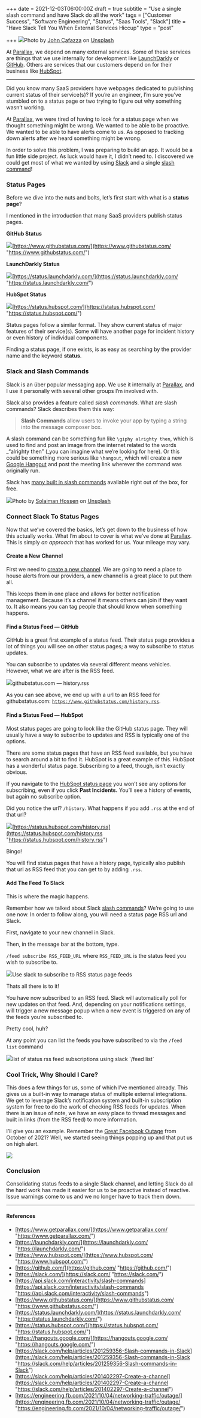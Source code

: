 +++
date = 2021-12-03T06:00:00Z
draft = true
subtitle = "Use a single slash command and have Slack do all the work"
tags = ["Customer Success", "Software Engineering", "Status", "Saas Tools", "Slack"]
title = "Have Slack Tell You When External Services Hiccup"
type = "post"

+++
![](https://cdn-images-1.medium.com/max/1600/0*mmHYSm446dGq_58i)Photo by [John Cafazza](https://unsplash.com/@john_cafazza?utm_source=medium&utm_medium=referral) on [Unsplash](https://unsplash.com?utm_source=medium&utm_medium=referral)

At [Parallax](https://www.getparallax.com/), we depend on many external services. Some of these services are things that we use internally for development like [LaunchDarkly](https://launchdarkly.com/) or [GitHub](https://github.com/). Others are services that our customers depend on for their business like [HubSpot](https://www.hubspot.com/).

***

Did you know many SaaS providers have webpages dedicated to publishing current status of their service(s)? If you’re an engineer, I’m sure you’ve stumbled on to a status page or two trying to figure out why something wasn’t working.

At [Parallax](https://www.getparallax.com/), we were tired of having to look for a status page when we thought something might be wrong. We wanted to be able to be proactive. We wanted to be able to have alerts come to us. As opposed to tracking down alerts after we heard something might be wrong.

In order to solve this problem, I was preparing to build an app. It would be a fun little side project. As luck would have it, I didn’t need to. I discovered we could get most of what we wanted by using [Slack](https://slack.com/) and a single [slash command](https://api.slack.com/interactivity/slash-commands)!

### Status Pages

Before we dive into the nuts and bolts, let’s first start with what is a **status page**?

I mentioned in the introduction that many SaaS providers publish status pages.

**GitHub Status**

![](https://cdn-images-1.medium.com/max/1600/1*4WRxfu_ItRxpSg0832VhqQ.png)[https://www.githubstatus.com/](https://www.githubstatus.com/ "https://www.githubstatus.com/")

**LaunchDarkly Status**

![](https://cdn-images-1.medium.com/max/1600/1*H4k3Zb95ZLcnuhYNmS_kKw.png)[https://status.launchdarkly.com/](https://status.launchdarkly.com/ "https://status.launchdarkly.com/")

**HubSpot Status**

![](https://cdn-images-1.medium.com/max/1600/1*ac1NI-HKbxch0SdNnVD5dQ.png)[https://status.hubspot.com/](https://status.hubspot.com/ "https://status.hubspot.com/")

Status pages follow a similar format. They show current status of major features of their service(s). Some will have another page for incident history or even history of individual components.

Finding a status page, if one exists, is as easy as searching by the provider name and the keyword **status**.

### Slack and Slash Commands

Slack is an über popular messaging app. We use it internally at [Parallax](https://www.getparallax.com/), and I use it personally with several other groups I’m involved with.

Slack also provides a feature called _slash commands_. What are slash commands? Slack describes them this way:

> **Slash Commands** allow users to invoke your app by typing a string into the message composer box.

A slash command can be something fun like `\giphy alrighty then`, which is used to find and post an image from the internet related to the words _“alrighty then” (_you can imagine what we’re looking for here). Or this could be something more serious like `\hangout`, which will create a new [Google Hangout](https://hangouts.google.com/) and post the meeting link wherever the command was originally run.

Slack has [many built in slash commands](https://slack.com/help/articles/201259356-Slash-commands-in-Slack) available right out of the box, for free.

![](https://cdn-images-1.medium.com/max/1600/0*PDRoR2RG-wBl20UP)Photo by [Solaiman Hossen](https://unsplash.com/@sh_sumon?utm_source=medium&utm_medium=referral) on [Unsplash](https://unsplash.com?utm_source=medium&utm_medium=referral)

### Connect Slack To Status Pages

Now that we’ve covered the basics, let’s get down to the business of how this actually works. What I’m about to cover is what we’ve done at [Parallax](https://www.getparallax.com/). This is simply _an approach_ that has worked for us. Your mileage may vary.

#### Create a New Channel

First we need to [create a new channel](https://slack.com/help/articles/201402297-Create-a-channel). We are going to need a place to house alerts from our providers, a new channel is a great place to put them all.

This keeps them in one place and allows for better notification management. Because it’s a channel it means others can join if they want to. It also means you can tag people that should know when something happens.

#### Find a Status Feed — GitHub

GitHub is a great first example of a status feed. Their status page provides a lot of things you will see on other status pages; a way to subscribe to status updates.

You can subscribe to updates via several different means vehicles. However, what we are after is the RSS feed.

![](https://cdn-images-1.medium.com/max/1600/1*eNFuiQR-e4wQmhW1XzdHIg.gif)githubstatus.com — history.rss

As you can see above, we end up with a url to an RSS feed for githubstatus.com: [`https://www.githubstatus.com/history.rss`](https://www.githubstatus.com/history.rss "https://www.githubstatus.com/history.rss").

#### Find a Status Feed — HubSpot

Most status pages are going to look like the GitHub status page. They will usually have a way to subscribe to updates and RSS is typically one of the options.

There are some status pages that have an RSS feed available, but you have to search around a bit to find it. HubSpot is a great example of this. HubSpot has a wonderful status page. Subscribing to a feed, though, isn’t exactly obvious.

If you navigate to the [HubSpot status page](https://status.hubspot.com/) you won’t see any options for subscribing, even if you click **Past Incidents.** You’ll see a history of events, but again no subscribe option.

Did you notice the url? `/history`. What happens if you add `.rss` at the end of that url?

![](https://cdn-images-1.medium.com/max/1600/1*2TYNg6DKQojgJ7TxJs8-gw.gif)[https://status.hubspot.com/history.rss](https://status.hubspot.com/history.rss "https://status.hubspot.com/history.rss")

Bingo!

You will find status pages that have a history page, typically also publish that url as RSS feed that you can get to by adding `.rss`.

#### Add The Feed To Slack

This is where the magic happens.

Remember how we talked about Slack [slash commands](https://api.slack.com/interactivity/slash-commands)? We’re going to use one now. In order to follow along, you will need a status page RSS url and Slack.

First, navigate to your new channel in Slack.

Then, in the message bar at the bottom, type.

`/feed subscribe RSS_FEED_URL` where `RSS_FEED_URL` is the status feed you wish to subscribe to.

![](https://cdn-images-1.medium.com/max/1600/1*I3anRStWIyjdTMCucUzHkQ.gif)Use slack to subscribe to RSS status page feeds

Thats all there is to it!

You have now subscribed to an RSS feed. Slack will automatically poll for new updates on that feed. And, depending on your notifications settings, will trigger a new message popup when a new event is triggered on any of the feeds you’re subscribed to.

Pretty cool, huh?

At any point you can list the feeds you have subscribed to via the `/feed list` command

![](https://cdn-images-1.medium.com/max/1600/1*k1rjr4Xf7VlKnUFvFvxKCg.png)list of status rss feed subscriptions using slack \`/feed list\`

### Cool Trick, Why Should I Care?

This does a few things for us, some of which I’ve mentioned already. This gives us a built-in way to manage status of multiple external integrations. We get to leverage Slack’s notification system and built-in subscription system for free to do the work of checking RSS feeds for updates. When there is an issue of note, we have an easy place to thread messages and built in links (from the RSS feed) to more information.

I’ll give you an example. Remember the [Great Facebook Outage](https://engineering.fb.com/2021/10/04/networking-traffic/outage/) from October of 2021? Well, we started seeing things popping up and that put us on high alert.

![](https://cdn-images-1.medium.com/max/1600/1*g1tFnETvrPuTz5XGybi8gw.png)

### Conclusion

Consolidating status feeds to a single Slack channel, and letting Slack do all the hard work has made it easier for us to be proactive instead of reactive. Issue warnings come to us and we no longer have to track them down.

***

#### References

* [https://www.getparallax.com/](https://www.getparallax.com/ "https://www.getparallax.com/")
* [https://launchdarkly.com/](https://launchdarkly.com/ "https://launchdarkly.com/")
* [https://www.hubspot.com/](https://www.hubspot.com/ "https://www.hubspot.com/")
* [https://github.com/](https://github.com/ "https://github.com/")
* [https://slack.com/](https://slack.com/ "https://slack.com/")
* [https://api.slack.com/interactivity/slash-commands](https://api.slack.com/interactivity/slash-commands "https://api.slack.com/interactivity/slash-commands")
* [https://www.githubstatus.com/](https://www.githubstatus.com/ "https://www.githubstatus.com/")
* [https://status.launchdarkly.com/](https://status.launchdarkly.com/ "https://status.launchdarkly.com/")
* [https://status.hubspot.com/](https://status.hubspot.com/ "https://status.hubspot.com/")
* [https://hangouts.google.com/](https://hangouts.google.com/ "https://hangouts.google.com/")
* [https://slack.com/help/articles/201259356-Slash-commands-in-Slack](https://slack.com/help/articles/201259356-Slash-commands-in-Slack "https://slack.com/help/articles/201259356-Slash-commands-in-Slack")
* [https://slack.com/help/articles/201402297-Create-a-channel](https://slack.com/help/articles/201402297-Create-a-channel "https://slack.com/help/articles/201402297-Create-a-channel")
* [https://engineering.fb.com/2021/10/04/networking-traffic/outage/](https://engineering.fb.com/2021/10/04/networking-traffic/outage/ "https://engineering.fb.com/2021/10/04/networking-traffic/outage/")